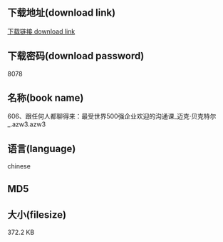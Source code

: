 ## 下载地址(download link)
[下载链接 download link](https://voluble-croquembouche-d321dc.netlify.app/?s=606%E3%80%81%E8%B7%9F%E4%BB%BB%E4%BD%95%E4%BA%BA%E9%83%BD%E8%81%8A%E5%BE%97%E6%9D%A5%EF%BC%9A%E6%9C%80%E5%8F%97%E4%B8%96%E7%95%8C500%E5%BC%BA%E4%BC%81%E4%B8%9A%E6%AC%A2%E8%BF%8E%E7%9A%84%E6%B2%9F%E9%80%9A%E8%AF%BE_%E8%BF%88%E5%85%8B%C2%B7%E8%B4%9D%E5%85%8B%E7%89%B9%E5%B0%94_.azw3)

## 下载密码(download password)
8078

## 名称(book name)
606、跟任何人都聊得来：最受世界500强企业欢迎的沟通课_迈克·贝克特尔_.azw3.azw3

## 语言(language)
chinese

## MD5


## 大小(filesize)
372.2 KB
